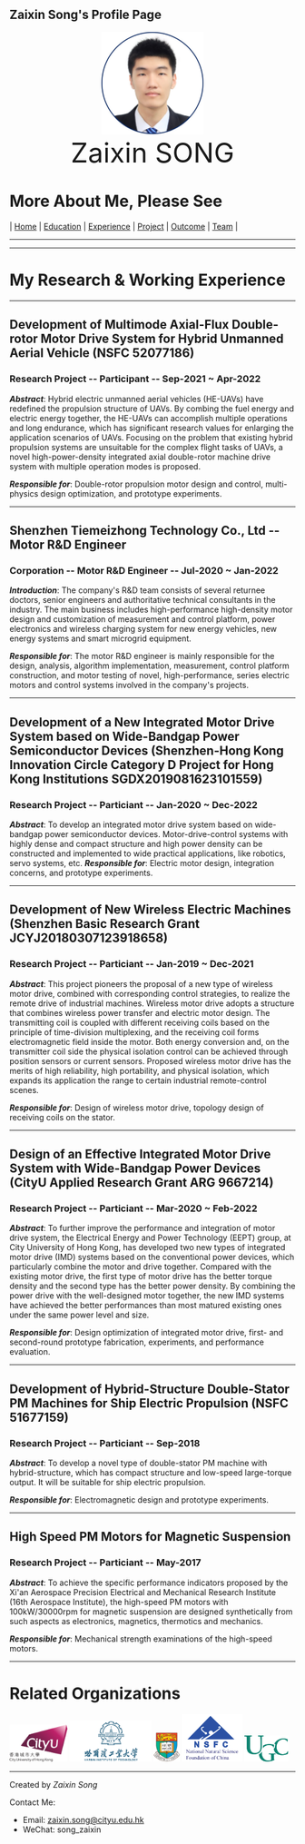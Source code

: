 ## Zaixin Song's Profile Page

<div align=center><img src="https://github.com/songzaixin/cv/raw/zxs-patch-cv/image/icon1.jpg" alt="image-icon1" style="zoom:25%;" /></div>

<center><font size=12> Zaixin SONG </font></center>


# More About Me, Please See

| [Home](https://songzaixin.github.io/cv/)  | [Education](https://songzaixin.github.io/cv-education/) | [Experience](https://songzaixin.github.io/cv-experience/) | [Project](https://songzaixin.github.io/cv-project/) | [Outcome](https://songzaixin.github.io/cv-outcome/) | [Team](https://songzaixin.github.io/cv-team/) |

---

---


# My Research & Working Experience

---

## Development of Multimode Axial-Flux Double-rotor Motor Drive System for Hybrid Unmanned Aerial Vehicle (NSFC 52077186)

### Research Project -- Participant -- Sep-2021 ~ Apr-2022

***Abstract***:   Hybrid electric unmanned aerial vehicles (HE-UAVs) have redefined the propulsion structure of UAVs. By combing the fuel energy and electric energy together, the HE-UAVs can accomplish multiple operations and long endurance, which has significant research values for enlarging the application scenarios of UAVs. Focusing on the problem that existing hybrid propulsion systems are unsuitable for the complex flight tasks of UAVs, a novel high-power-density integrated axial double-rotor machine drive system with multiple operation modes is proposed. 

***Responsible for***:   Double-rotor propulsion motor design and control, multi-physics design optimization, and prototype experiments. 

---

## Shenzhen Tiemeizhong Technology Co., Ltd -- Motor R&D Engineer

### Corporation -- Motor R&D Engineer -- Jul-2020 ~ Jan-2022

***Introduction***:    The company's R&D team consists of several returnee doctors, senior engineers and authoritative technical consultants in the industry. The main business includes high-performance high-density motor design and customization of measurement and control platform, power electronics and wireless charging system for new energy vehicles, new energy systems and smart microgrid equipment. 

***Responsible for***:    The motor R&D engineer is mainly responsible for the design, analysis, algorithm implementation, measurement, control platform construction, and motor testing of novel, high-performance, series electric motors and control systems involved in the company's projects. 

---

## Development of a New Integrated Motor Drive System based on Wide-Bandgap Power Semiconductor Devices (Shenzhen-Hong Kong Innovation Circle Category D Project for Hong Kong Institutions SGDX2019081623101559)

### Research Project -- Particiant -- Jan-2020 ~ Dec-2022

***Abstract***:    To develop an integrated motor drive system based on wide-bandgap power semiconductor devices. Motor-drive-control systems with highly dense and compact structure and high power density can be constructed and implemented to wide practical applications, like robotics, servo systems, etc. 
***Responsible for***:    Electric motor design, integration concerns, and prototype experiments. 

---

## Development of New Wireless Electric Machines (Shenzhen Basic Research Grant JCYJ20180307123918658)

### Research Project -- Particiant -- Jan-2019 ~ Dec-2021

***Abstract***:    This project pioneers the proposal of a new type of wireless motor drive, combined with corresponding control strategies, to realize the remote drive of industrial machines. Wireless motor drive adopts a structure that combines wireless power transfer and electric motor design. The transmitting coil is coupled with different receiving coils based on the principle of time-division multiplexing, and the receiving coil forms electromagnetic field inside the motor. Both energy conversion and, on the transmitter coil side the physical isolation control can be achieved through position sensors or current sensors. Proposed wireless motor drive has the merits of high reliability, high portability, and physical isolation, which expands its application the range to certain industrial remote-control scenes. 

***Responsible for***:    Design of wireless motor drive, topology design of receiving coils on the stator. 

---

## Design of an Effective Integrated Motor Drive System with Wide-Bandgap Power Devices (CityU Applied Research Grant ARG 9667214)

### Research Project -- Particiant -- Mar-2020 ~ Feb-2022

***Abstract***:    To further improve the performance and integration of motor drive system, the Electrical Energy and Power Technology (EEPT) group, at City University of Hong Kong, has developed two new types of integrated motor drive (IMD) systems based on the conventional power devices, which particularly combine the motor and drive together. Compared with the existing motor drive, the first type of motor drive has the better torque density and the second type has the better power density. By combining the power drive with the well-designed motor together, the new IMD systems have achieved the better performances than most matured existing ones under the same power level and size. 

***Responsible for***:    Design optimization of integrated motor drive, first- and second-round prototype fabrication, experiments, and performance evaluation. 

---

## Development of Hybrid-Structure Double-Stator PM Machines for Ship Electric Propulsion (NSFC 51677159)

### Research Project -- Particiant -- Sep-2018

***Abstract***:    To develop a novel type of double-stator PM machine with hybrid-structure, which has compact structure and low-speed large-torque output. It will be suitable for ship electric propulsion. 

***Responsible for***:    Electromagnetic design and prototype experiments. 

---

## High Speed PM Motors for Magnetic Suspension

### Research Project -- Particiant -- May-2017

***Abstract***:    To achieve the specific performance indicators proposed by the Xi'an Aerospace Precision Electrical and Mechanical Research Institute (16th Aerospace Institute), the high-speed PM motors with 100kW/30000rpm for magnetic suspension are designed synthetically from such aspects as electronics, magnetics, thermotics and mechanics. 

***Responsible for***:    Mechanical strength examinations of the high-speed motors. 

---


# Related Organizations

<div align=left>
<img src="https://github.com/songzaixin/cv/raw/zxs-patch-cv/image/logo-cityu.png" alt="image-cityu" style="zoom:10%;" />
<img src="https://github.com/songzaixin/cv/raw/zxs-patch-cv/image/logo-hit.png" alt="image-hit" style="zoom:40%;" />
<img src="https://github.com/songzaixin/cv/raw/zxs-patch-cv/image/logo-hku.png" alt="image-hku" style="zoom:5%;" />
<img src="https://github.com/songzaixin/cv/raw/zxs-patch-cv/image/logo-nsfc.png" alt="image-nsfc" style="zoom:30%;" />
<img src="https://github.com/songzaixin/cv/raw/zxs-patch-cv/image/logo-ugc.png" alt="image-ugc" style="zoom:7.5%;" />
</div>

---

Created by *Zaixin Song*

Contact Me: 
* Email: zaixin.song@cityu.edu.hk
* WeChat: song_zaixin
